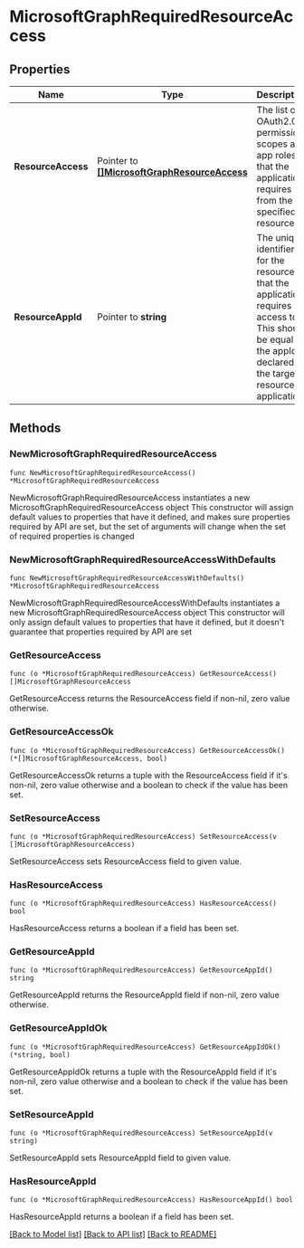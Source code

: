 # MicrosoftGraphRequiredResourceAccess

## Properties

Name | Type | Description | Notes
------------ | ------------- | ------------- | -------------
**ResourceAccess** | Pointer to [**[]MicrosoftGraphResourceAccess**](MicrosoftGraphResourceAccess.md) | The list of OAuth2.0 permission scopes and app roles that the application requires from the specified resource. | [optional] 
**ResourceAppId** | Pointer to **string** | The unique identifier for the resource that the application requires access to. This should be equal to the appId declared on the target resource application. | [optional] 

## Methods

### NewMicrosoftGraphRequiredResourceAccess

`func NewMicrosoftGraphRequiredResourceAccess() *MicrosoftGraphRequiredResourceAccess`

NewMicrosoftGraphRequiredResourceAccess instantiates a new MicrosoftGraphRequiredResourceAccess object
This constructor will assign default values to properties that have it defined,
and makes sure properties required by API are set, but the set of arguments
will change when the set of required properties is changed

### NewMicrosoftGraphRequiredResourceAccessWithDefaults

`func NewMicrosoftGraphRequiredResourceAccessWithDefaults() *MicrosoftGraphRequiredResourceAccess`

NewMicrosoftGraphRequiredResourceAccessWithDefaults instantiates a new MicrosoftGraphRequiredResourceAccess object
This constructor will only assign default values to properties that have it defined,
but it doesn't guarantee that properties required by API are set

### GetResourceAccess

`func (o *MicrosoftGraphRequiredResourceAccess) GetResourceAccess() []MicrosoftGraphResourceAccess`

GetResourceAccess returns the ResourceAccess field if non-nil, zero value otherwise.

### GetResourceAccessOk

`func (o *MicrosoftGraphRequiredResourceAccess) GetResourceAccessOk() (*[]MicrosoftGraphResourceAccess, bool)`

GetResourceAccessOk returns a tuple with the ResourceAccess field if it's non-nil, zero value otherwise
and a boolean to check if the value has been set.

### SetResourceAccess

`func (o *MicrosoftGraphRequiredResourceAccess) SetResourceAccess(v []MicrosoftGraphResourceAccess)`

SetResourceAccess sets ResourceAccess field to given value.

### HasResourceAccess

`func (o *MicrosoftGraphRequiredResourceAccess) HasResourceAccess() bool`

HasResourceAccess returns a boolean if a field has been set.

### GetResourceAppId

`func (o *MicrosoftGraphRequiredResourceAccess) GetResourceAppId() string`

GetResourceAppId returns the ResourceAppId field if non-nil, zero value otherwise.

### GetResourceAppIdOk

`func (o *MicrosoftGraphRequiredResourceAccess) GetResourceAppIdOk() (*string, bool)`

GetResourceAppIdOk returns a tuple with the ResourceAppId field if it's non-nil, zero value otherwise
and a boolean to check if the value has been set.

### SetResourceAppId

`func (o *MicrosoftGraphRequiredResourceAccess) SetResourceAppId(v string)`

SetResourceAppId sets ResourceAppId field to given value.

### HasResourceAppId

`func (o *MicrosoftGraphRequiredResourceAccess) HasResourceAppId() bool`

HasResourceAppId returns a boolean if a field has been set.


[[Back to Model list]](../README.md#documentation-for-models) [[Back to API list]](../README.md#documentation-for-api-endpoints) [[Back to README]](../README.md)


